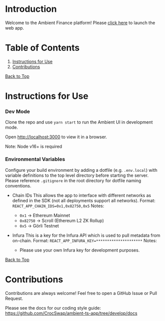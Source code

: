 <a id='top'></a>

# Introduction
Welcome to the Ambient Finance platform! Please [click here](https://ambient.finance/) to launch the web app.

# Table of Contents

1. [Instructions for Use](#instructions)
2. [Contributions](#contributions)

[Back to Top](#top)
<a id='instructions'></a>

# Instructions for Use

### Dev Mode

Clone the repo and use `yarn start` to run the Ambient UI in development mode.

Open [http://localhost:3000](http://localhost:3000) to view it in a browser.

Note: Node v16+ is required

### Environmental Variables

Configure your build environment by adding a dotfile (e.g. `.env.local`) with variable definitions to the top level directory before starting the server. Please reference `.gitignore` in the root directory for dotfile naming conventions.

* Chain IDs
This allows the app to interface with different networks as defined in the SDK (not all deployments support all networks).
Format: `REACT_APP_CHAIN_IDS=0x1,0x82750,0x5`
Notes:
  * `0x1` → Ethereum Mainnet
  * `0x82750` → Scroll (Ethereum L2 ZK Rollup)
  * `0x5` → Görli Testnet

* Infura
This is a key for the Infura API which is used to pull metadata from on-chain.
Format: `REACT_APP_INFURA_KEY=*********************`
Notes:
  * Please use your own Infura key for development purposes.

[Back to Top](#top)
<a id='instructions'></a>

# Contributions

Contributions are always welcome! Feel free to open a GitHub Issue or Pull Request.

Please see the docs for our coding style guide: https://github.com/CrocSwap/ambient-ts-app/tree/develop/docs

